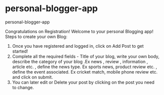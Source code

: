 # personal-blogger-app
personal-blogger-app

Congratulations on Registration! Welcome to your personal Blogging app!
Steps to create your own Blog: 
1) Once you have registered and logged in, click on Add Post to get started! 
2) Complete all the required fields - Title of your blog, write your own body, describe the category of your blog .Ex news , review , information , article etc. , define the news type. Ex sports news, product review etc. , define the event associated. Ex cricket match, mobile phone review etc. and click on submit.
3) You can later edit or Delete your post by clicking on the post you need to change.

